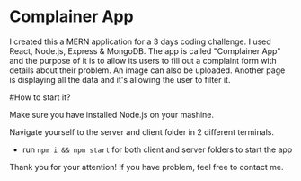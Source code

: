 # Complainer App

I created this a MERN application for a 3 days coding challenge. I used React, Node.js, Express & MongoDB. The app is called "Complainer App" and the purpose of it is to allow its users to fill out a complaint form with details about their problem. An image can also be uploaded. Another page is displaying all the data and it's allowing the user to filter it.

#How to  start it?

Make sure you have installed Node.js on your mashine.

Navigate yourself to the server and client folder in 2 different terminals.

- run ```npm i && npm start``` for both client and server folders to start the app

Thank you for your attention!
If you have problem, feel free to contact me.